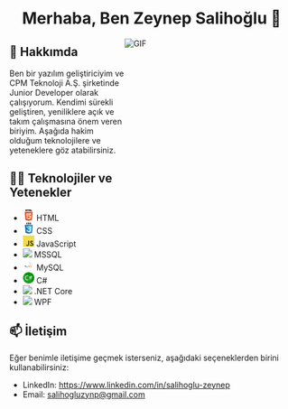 <h1 align="center">Merhaba, Ben Zeynep Salihoğlu 👋</h1>

<img align="right" alt="GIF" src="https://media1.giphy.com/media/LmNwrBhejkK9EFP504/giphy.gif?cid=790b7611f4ee86e9a912b7c4cb122a7eb7b1c58d2add8961&rid=giphy.gif&ct=g" width="300" height="300"/>

## 🚀 Hakkımda
Ben bir yazılım geliştiriciyim ve CPM Teknoloji A.Ş. şirketinde Junior Developer olarak çalışıyorum. Kendimi sürekli geliştiren, yeniliklere açık ve takım çalışmasına önem veren biriyim. Aşağıda hakim olduğum teknolojilere ve yeteneklere göz atabilirsiniz.

## 👨‍💻 Teknolojiler ve Yetenekler
- <code><img height="20" src="https://raw.githubusercontent.com/github/explore/80688e429a7d4ef2fca1e82350fe8e3517d3494d/topics/html/html.png"></code> HTML
- <code><img height="20" src="https://raw.githubusercontent.com/github/explore/80688e429a7d4ef2fca1e82350fe8e3517d3494d/topics/css/css.png"></code> CSS
- <code><img height="20" src="https://raw.githubusercontent.com/github/explore/80688e429a7d4ef2fca1e82350fe8e3517d3494d/topics/javascript/javascript.png"></code> JavaScript
- <code><img height="20" src="https://raw.githubusercontent.com/github/explore/80688e429a7d4ef2fca1e82350fe8e3517d3494d/topics/mssql/mssql.png"></code> MSSQL
- <code><img height="20" src="https://raw.githubusercontent.com/github/explore/80688e429a7d4ef2fca1e82350fe8e3517d3494d/topics/mysql/mysql.png"></code> MySQL
- <code><img height="20" src="https://raw.githubusercontent.com/github/explore/80688e429a7d4ef2fca1e82350fe8e3517d3494d/topics/csharp/csharp.png"></code> C#
- <code><img height="20" src="https://raw.githubusercontent.com/github/explore/80688e429a7d4ef2fca1e82350fe8e3517d3494d/topics/dotnetcore/dotnetcore.png"></code> .NET Core
- <code><img height="20" src="https://raw.githubusercontent.com/github/explore/80688e429a7d4ef2fca1e82350fe8e3517d3494d/topics/wpf/wpf.png"></code> WPF

## 📫 İletişim
Eğer benimle iletişime geçmek isterseniz, aşağıdaki seçeneklerden birini kullanabilirsiniz:
- LinkedIn: https://www.linkedin.com/in/salihoglu-zeynep
- Email: salihogluzynp@gmail.com
